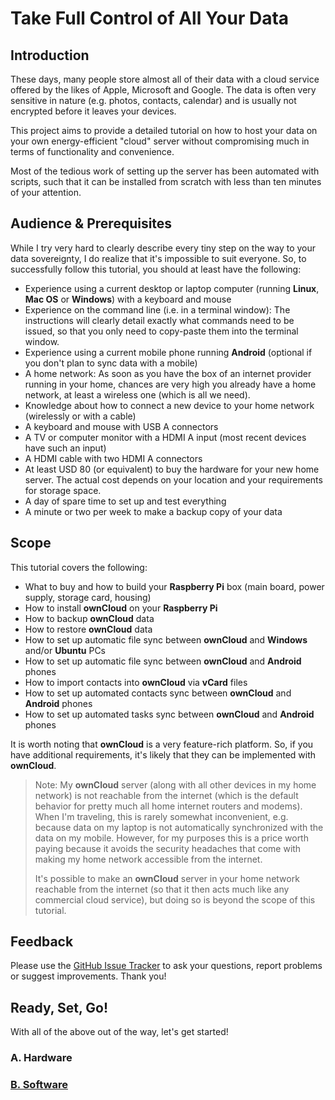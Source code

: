 # Take Full Control of All Your Data

## Introduction
These days, many people store almost all of their data with a cloud service offered by the likes of Apple, Microsoft and
Google. The data is often very sensitive in nature (e.g. photos, contacts, calendar) and is usually not encrypted before
it leaves your devices.

This project aims to provide a detailed tutorial on how to host your data on your own energy-efficient "cloud"
server without compromising much in terms of functionality and convenience.

Most of the tedious work of setting up the server has been automated with scripts, such that it can be installed from
scratch with less than ten minutes of your attention.

## Audience & Prerequisites
While I try very hard to clearly describe every tiny step on the way to your data sovereignty, I do realize that it's
impossible to suit everyone. So, to successfully follow this tutorial, you should at least have the following:
- Experience using a current desktop or laptop computer (running **Linux**, **Mac OS** or **Windows**) with a keyboard
  and mouse
- Experience on the command line (i.e. in a terminal window): The instructions will clearly detail exactly what commands
  need to be issued, so that you only need to copy-paste them into the terminal window.
- Experience using a current mobile phone running **Android** (optional if you don't plan to sync data with a mobile)
- A home network: As soon as you have the box of an internet provider running in your home, chances are very high you
  already have a home network, at least a wireless one (which is all we need).
- Knowledge about how to connect a new device to your home network (wirelessly or with a cable)
- A keyboard and mouse with USB A connectors
- A TV or computer monitor with a HDMI A input (most recent devices have such an input)
- A HDMI cable with two HDMI A connectors
- At least USD 80 (or equivalent) to buy the hardware for your new home server. The actual cost depends on your location
  and your requirements for storage space.
- A day of spare time to set up and test everything
- A minute or two per week to make a backup copy of your data 

## Scope
This tutorial covers the following:
- What to buy and how to build your **Raspberry Pi** box (main board, power supply, storage card, housing)
- How to install **ownCloud** on your **Raspberry Pi**
- How to backup **ownCloud** data
- How to restore **ownCloud** data
- How to set up automatic file sync between **ownCloud** and **Windows** and/or **Ubuntu** PCs
- How to set up automatic file sync between **ownCloud** and **Android** phones
- How to import contacts into **ownCloud** via **vCard** files
- How to set up automated contacts sync between **ownCloud** and **Android** phones
- How to set up automated tasks sync between **ownCloud** and **Android** phones

It is worth noting that **ownCloud** is a very feature-rich platform. So, if you have additional requirements, it's
likely that they can be implemented with **ownCloud**.

> Note: My **ownCloud** server (along with all other devices in my home network) is not reachable from the internet
> (which is the default behavior for pretty much all home internet routers and modems). When I'm traveling, this is
> rarely somewhat inconvenient, e.g. because data on my laptop is not automatically synchronized with the data on my
> mobile. However, for my purposes this is a price worth paying because it avoids the security headaches that come
> with making my home network accessible from the internet.
>
> It's possible to make an **ownCloud** server in your home network reachable from the internet (so that it then acts
> much like any commercial cloud service), but doing so is beyond the scope of this tutorial.

## Feedback
Please use the [GitHub Issue Tracker](https://github.com/andreashuber69/owncloud/issues) to ask your questions, report
problems or suggest improvements. Thank you!

## Ready, Set, Go!
With all of the above out of the way, let's get started!

### A. Hardware

### [B. Software](doc/install-owncloud.md)
